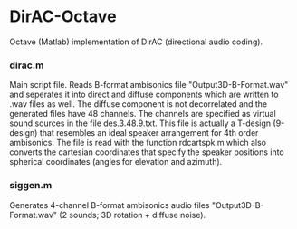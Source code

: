 # DirAC-Octave
Octave (Matlab) implementation of DirAC (directional audio coding).

### dirac.m
Main script file. Reads B-format ambisonics file
"Output3D-B-Format.wav" and seperates it into direct and diffuse
components which are written to .wav files as well. The diffuse component is not
decorrelated and the generated files have 48 channels. The channels are specified
as virtual sound sources in the file des.3.48.9.txt. This file is actually a
T-design (9-design) that resembles an ideal speaker arrangement for 4th order
ambisonics. The file is read with the function rdcartspk.m which also converts
the cartesian coordinates that specify the speaker positions into spherical
coordinates (angles for elevation and azimuth).

### siggen.m
Generates 4-channel B-format ambisonics audio files "Output3D-B-Format.wav" (2 sounds; 3D rotation + diffuse noise).


